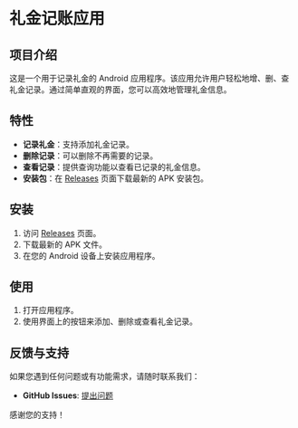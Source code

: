 # 礼金记账应用

## 项目介绍

这是一个用于记录礼金的 Android 应用程序。该应用允许用户轻松地增、删、查礼金记录。通过简单直观的界面，您可以高效地管理礼金信息。

## 特性

- **记录礼金**：支持添加礼金记录。
- **删除记录**：可以删除不再需要的记录。
- **查看记录**：提供查询功能以查看已记录的礼金信息。
- **安装包**：在 [Releases](https://github.com/Evilangel-kk/GiftBook/releases) 页面下载最新的 APK 安装包。

## 安装

1. 访问 [Releases](https://github.com/Evilangel-kk/GiftBook/releases) 页面。
2. 下载最新的 APK 文件。
3. 在您的 Android 设备上安装应用程序。

## 使用

1. 打开应用程序。
2. 使用界面上的按钮来添加、删除或查看礼金记录。

## 反馈与支持

如果您遇到任何问题或有功能需求，请随时联系我们：

- **GitHub Issues**: [提出问题](https://github.com/Evilangel-kk/GiftBook/issues)

感谢您的支持！
